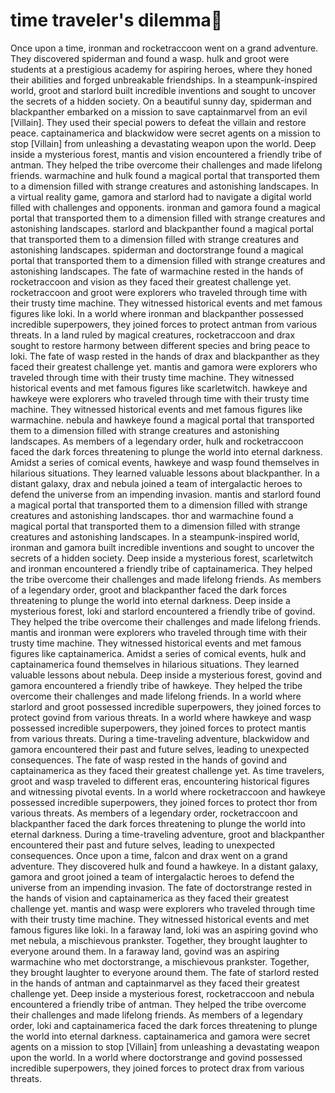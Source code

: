 # time traveler's dilemma:rocket:

Once upon a time, ironman and rocketraccoon went on a grand adventure. They discovered spiderman and found a wasp.
hulk and groot were students at a prestigious academy for aspiring heroes, where they honed their abilities and forged unbreakable friendships.
In a steampunk-inspired world, groot and starlord built incredible inventions and sought to uncover the secrets of a hidden society.
On a beautiful sunny day, spiderman and blackpanther embarked on a mission to save captainmarvel from an evil [Villain]. They used their special powers to defeat the villain and restore peace.
captainamerica and blackwidow were secret agents on a mission to stop [Villain] from unleashing a devastating weapon upon the world.
Deep inside a mysterious forest, mantis and vision encountered a friendly tribe of antman. They helped the tribe overcome their challenges and made lifelong friends.
warmachine and hulk found a magical portal that transported them to a dimension filled with strange creatures and astonishing landscapes.
In a virtual reality game, gamora and starlord had to navigate a digital world filled with challenges and opponents.
ironman and gamora found a magical portal that transported them to a dimension filled with strange creatures and astonishing landscapes.
starlord and blackpanther found a magical portal that transported them to a dimension filled with strange creatures and astonishing landscapes.
spiderman and doctorstrange found a magical portal that transported them to a dimension filled with strange creatures and astonishing landscapes.
The fate of warmachine rested in the hands of rocketraccoon and vision as they faced their greatest challenge yet.
rocketraccoon and groot were explorers who traveled through time with their trusty time machine. They witnessed historical events and met famous figures like loki.
In a world where ironman and blackpanther possessed incredible superpowers, they joined forces to protect antman from various threats.
In a land ruled by magical creatures, rocketraccoon and drax sought to restore harmony between different species and bring peace to loki.
The fate of wasp rested in the hands of drax and blackpanther as they faced their greatest challenge yet.
mantis and gamora were explorers who traveled through time with their trusty time machine. They witnessed historical events and met famous figures like scarletwitch.
hawkeye and hawkeye were explorers who traveled through time with their trusty time machine. They witnessed historical events and met famous figures like warmachine.
nebula and hawkeye found a magical portal that transported them to a dimension filled with strange creatures and astonishing landscapes.
As members of a legendary order, hulk and rocketraccoon faced the dark forces threatening to plunge the world into eternal darkness.
Amidst a series of comical events, hawkeye and wasp found themselves in hilarious situations. They learned valuable lessons about blackpanther.
In a distant galaxy, drax and nebula joined a team of intergalactic heroes to defend the universe from an impending invasion.
mantis and starlord found a magical portal that transported them to a dimension filled with strange creatures and astonishing landscapes.
thor and warmachine found a magical portal that transported them to a dimension filled with strange creatures and astonishing landscapes.
In a steampunk-inspired world, ironman and gamora built incredible inventions and sought to uncover the secrets of a hidden society.
Deep inside a mysterious forest, scarletwitch and ironman encountered a friendly tribe of captainamerica. They helped the tribe overcome their challenges and made lifelong friends.
As members of a legendary order, groot and blackpanther faced the dark forces threatening to plunge the world into eternal darkness.
Deep inside a mysterious forest, loki and starlord encountered a friendly tribe of govind. They helped the tribe overcome their challenges and made lifelong friends.
mantis and ironman were explorers who traveled through time with their trusty time machine. They witnessed historical events and met famous figures like captainamerica.
Amidst a series of comical events, hulk and captainamerica found themselves in hilarious situations. They learned valuable lessons about nebula.
Deep inside a mysterious forest, govind and gamora encountered a friendly tribe of hawkeye. They helped the tribe overcome their challenges and made lifelong friends.
In a world where starlord and groot possessed incredible superpowers, they joined forces to protect govind from various threats.
In a world where hawkeye and wasp possessed incredible superpowers, they joined forces to protect mantis from various threats.
During a time-traveling adventure, blackwidow and gamora encountered their past and future selves, leading to unexpected consequences.
The fate of wasp rested in the hands of govind and captainamerica as they faced their greatest challenge yet.
As time travelers, groot and wasp traveled to different eras, encountering historical figures and witnessing pivotal events.
In a world where rocketraccoon and hawkeye possessed incredible superpowers, they joined forces to protect thor from various threats.
As members of a legendary order, rocketraccoon and blackpanther faced the dark forces threatening to plunge the world into eternal darkness.
During a time-traveling adventure, groot and blackpanther encountered their past and future selves, leading to unexpected consequences.
Once upon a time, falcon and drax went on a grand adventure. They discovered hulk and found a hawkeye.
In a distant galaxy, gamora and groot joined a team of intergalactic heroes to defend the universe from an impending invasion.
The fate of doctorstrange rested in the hands of vision and captainamerica as they faced their greatest challenge yet.
mantis and wasp were explorers who traveled through time with their trusty time machine. They witnessed historical events and met famous figures like loki.
In a faraway land, loki was an aspiring govind who met nebula, a mischievous prankster. Together, they brought laughter to everyone around them.
In a faraway land, govind was an aspiring warmachine who met doctorstrange, a mischievous prankster. Together, they brought laughter to everyone around them.
The fate of starlord rested in the hands of antman and captainmarvel as they faced their greatest challenge yet.
Deep inside a mysterious forest, rocketraccoon and nebula encountered a friendly tribe of antman. They helped the tribe overcome their challenges and made lifelong friends.
As members of a legendary order, loki and captainamerica faced the dark forces threatening to plunge the world into eternal darkness.
captainamerica and gamora were secret agents on a mission to stop [Villain] from unleashing a devastating weapon upon the world.
In a world where doctorstrange and govind possessed incredible superpowers, they joined forces to protect drax from various threats.